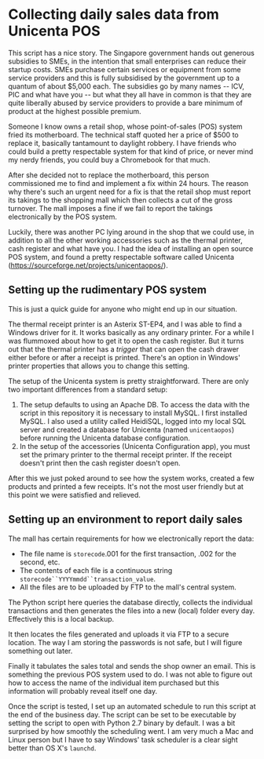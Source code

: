 # Collecting daily sales data from Unicenta POS

This script has a nice story. The Singapore government hands out generous subsidies to SMEs, in the intention that small enterprises can reduce their startup costs. SMEs purchase certain services or equipment from some service providers and this is fully subsidised by the government up to a quantum of about $5,000 each. The subsidies go by many names -- ICV, PIC and what have you -- but what they all have in common is that they are quite liberally abused by service providers to provide a bare minimum of product at the highest possible premium.

Someone I know owns a retail shop, whose point-of-sales (POS) system fried its motherboard. The technical staff quoted her a price of $500 to replace it, basically tantamount to daylight robbery. I have friends who could build a pretty respectable system for that kind of price, or never mind my nerdy friends, you could buy a Chromebook for that much.  

After she decided not to replace the motherboard, this person commissioned me to find and implement a fix within 24 hours. The reason why there's such an urgent need for a fix is that the retail shop must report its takings to the shopping mall which then collects a cut of the gross turnover. The mall imposes a fine if we fail to report the takings electronically by the POS system. 

Luckily, there was another PC lying around in the shop that we could use, in addition to all the other working accessories such as the thermal printer, cash register and what have you. I had the idea of installing an open source POS system, and found a pretty respectable software called Unicenta (https://sourceforge.net/projects/unicentaopos/). 

## Setting up the rudimentary POS system

This is just a quick guide for anyone who might end up in our situation. 

The thermal receipt printer is an Asterix ST-EP4, and I was able to find a Windows driver for it. It works basically as any ordinary printer. For a while I was flummoxed about how to get it to open the cash register. But it turns out that the thermal printer has a *trigger* that can open the cash drawer either before or after a receipt is printed. There's an option in Windows' printer properties that allows you to change this setting. 

The setup of the Unicenta system is pretty straightforward. There are only two important differences from a standard setup: 

1. The setup defaults to using an Apache DB. To access the data with the script in this repository it is necessary to install MySQL. I first installed MySQL. I also used a utility called HeidiSQL, logged into my local SQL server and created a database for Unicenta (named `unicentaopos`) before running the Unicenta database configuration. 
2. In the setup of the accessories (Unicenta Configuration app), you must set the primary printer to the thermal receipt printer. If the receipt doesn't print then the cash register doesn't open. 

After this we just poked around to see how the system works, created a few products and printed a few receipts. It's not the most user friendly but at this point we were satisfied and relieved. 

## Setting up an environment to report daily sales

The mall has certain requirements for how we electronically report the data: 
* The file name is `storecode`.001 for the first transaction, .002 for the second, etc.
* The contents of each file is a continuous string `storecode``YYYYmmdd``transaction_value`.
* All the files are to be uploaded by FTP to the mall's central system. 

The Python script here queries the database directly, collects the individual transactions and then generates the files into a new (local) folder every day. Effectively this is a local backup. 

It then locates the files generated and uploads it via FTP to a secure location. The way I am storing the passwords is not safe, but I will figure something out later. 

Finally it tabulates the sales total and sends the shop owner an email. This is something the previous POS system used to do. I was not able to figure out how to access the name of the individual item purchased but this information will probably reveal itself one day. 

Once the script is tested, I set up an automated schedule to run this script at the end of the business day. The script can be set to be executable by setting the script to open with Python 2.7 binary by default. I was a bit surprised by how smoothly the scheduling went. I am very much a Mac and Linux person but I have to say Windows' task scheduler is a clear sight better than OS X's `launchd`. 
